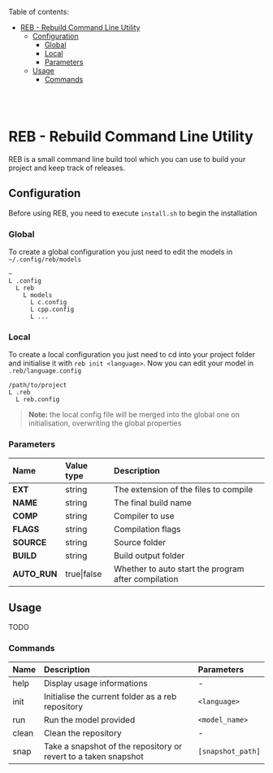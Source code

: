 Table of contents:
- [REB - Rebuild Command Line Utility](#reb---rebuild-command-line-utility)
  - [Configuration](#configuration)
    - [Global](#global)
    - [Local](#local)
    - [Parameters](#parameters)
  - [Usage](#usage)
    - [Commands](#commands)

<br>
<br>

# REB - Rebuild Command Line Utility
REB is a small command line build tool which you can use to build your project and keep track of releases.

## Configuration
Before using REB, you need to execute `install.sh` to begin the installation

### Global
To create a global configuration you just need to edit the models in `~/.config/reb/models`
```
~
L .config
  L reb
    L models
      L c.config
      L cpp.config
      L ...
```

### Local
To create a local configuration you just need to cd into your project folder and initialise it
with `reb init <language>`. Now you can edit your model in `.reb/language.config`
```
/path/to/project
L .reb
  L reb.config
```

> **Note:** the local config file will be merged into the global one on initialisation, overwriting the global properties

### Parameters
| Name          | Value type  | Description                                         |
| :------------ | :---------- | :-------------------------------------------------- |
| **EXT**       | string      | The extension of the files to compile               |
| **NAME**      | string      | The final build name                                |
| **COMP**      | string      | Compiler to use                                     |
| **FLAGS**     | string      | Compilation flags                                   |
| **SOURCE**    | string      | Source folder                                       |
| **BUILD**     | string      | Build output folder                                 |
| **AUTO_RUN**  | true\|false | Whether to auto start the program after compilation |

## Usage
TODO

### Commands
| Name  | Description                                                     | Parameters        |
| :-----| :-------------------------------------------------------------- | :---------------- |
| help  | Display usage informations                                      | -                 |
| init  | Initialise the current folder as a reb repository               | `<language>`      |
| run   | Run the model provided                                          | `<model_name>`    |
| clean | Clean the repository                                            | -                 |
| snap  | Take a snapshot of the repository or revert to a taken snapshot | `[snapshot_path]` |
